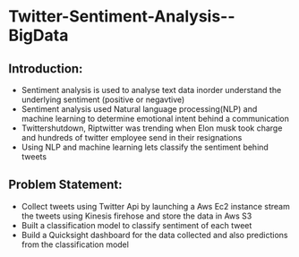 # Twitter-Sentiment-Analysis--BigData
## Introduction:
- Sentiment analysis is used to analyse text data inorder understand the underlying sentiment (positive or negavtive) 
- Sentiment analysis used  Natural language processing(NLP) and machine learning to determine emotional intent behind a communication
- Twittershutdown, Riptwitter was trending when Elon musk took charge and hundreds of twitter employee send in their resignations
- Using NLP and machine learning lets classify the sentiment behind tweets

## Problem Statement:
- Collect tweets using Twitter Api by launching a Aws Ec2 instance stream the tweets using Kinesis firehose and store the data in Aws S3
- Built a classification model to classify sentiment of each tweet
- Build a Quicksight dashboard for the data collected and also predictions from the classification model
